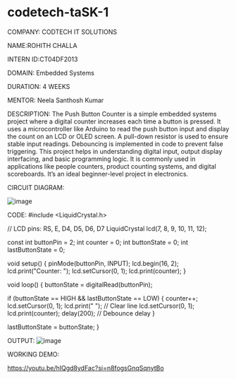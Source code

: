 # codetech-taSK-1

COMPANY: CODTECH IT SOLUTIONS

NAME:ROHITH CHALLA

INTERN ID:CT04DF2013

DOMAIN: Embedded Systems

DURATION: 4 WEEKS

MENTOR: Neela Santhosh Kumar

DESCRIPTION: The Push Button Counter is a simple embedded systems project where a digital counter increases each time a button is pressed. It uses a microcontroller like Arduino to read the push button input and display the count on an LCD or OLED screen. A pull-down resistor is used to ensure stable input readings. Debouncing is implemented in code to prevent false triggering. This project helps in understanding digital input, output display interfacing, and basic programming logic. It is commonly used in applications like people counters, product counting systems, and digital scoreboards. It’s an ideal beginner-level project in electronics.

CIRCUIT DIAGRAM:

![image](https://github.com/user-attachments/assets/f1db8a12-f75c-491e-bbf8-ffffa9de0a13)

CODE: #include <LiquidCrystal.h>

// LCD pins: RS, E, D4, D5, D6, D7 LiquidCrystal lcd(7, 8, 9, 10, 11, 12);

const int buttonPin = 2; int counter = 0; int buttonState = 0; int lastButtonState = 0;

void setup() { pinMode(buttonPin, INPUT); lcd.begin(16, 2); lcd.print("Counter: "); lcd.setCursor(0, 1); lcd.print(counter); }

void loop() { buttonState = digitalRead(buttonPin);

if (buttonState == HIGH && lastButtonState == LOW) { counter++; lcd.setCursor(0, 1); lcd.print(" "); // Clear line lcd.setCursor(0, 1); lcd.print(counter); delay(200); // Debounce delay }

lastButtonState = buttonState; }

OUTPUT:
![image](https://github.com/user-attachments/assets/3b5736ff-1bce-469a-a145-d1b712ad63ea)

WORKING DEMO:

https://youtu.be/hIQgd8ydFac?si=n8fogsGnqSqnytBo


